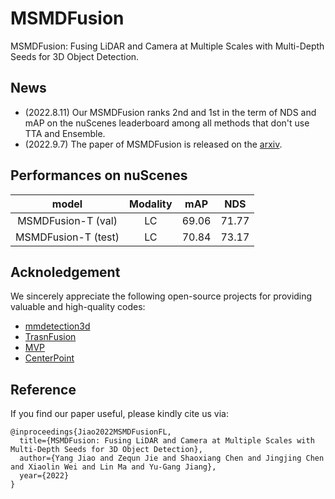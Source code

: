 # MSMDFusion
MSMDFusion: Fusing LiDAR and Camera at Multiple Scales with Multi-Depth Seeds for 3D Object Detection.

## News
- (2022.8.11) Our MSMDFusion ranks 2nd and 1st in the term of NDS and mAP on the nuScenes leaderboard among all methods that don't use TTA and Ensemble. 
- (2022.9.7) The paper of MSMDFusion is released on the [arxiv](https://arxiv.org/abs/2209.03102).

## Performances on nuScenes
|  model   | Modality | mAP | NDS | 
|  :----:  | :----:  |  :----:  |  :----:  |
| MSMDFusion-T (val)  | LC | 69.06 | 71.77 |
| MSMDFusion-T (test)  | LC | 70.84 | 73.17 | 

## Acknoledgement
We sincerely appreciate the following open-source projects for providing valuable and high-quality codes: 
- [mmdetection3d](https://github.com/open-mmlab/mmdetection3d)
- [TrasnFusion](https://github.com/XuyangBai/TransFusion)
- [MVP](https://github.com/tianweiy/MVP)
- [CenterPoint](https://github.com/tianweiy/CenterPoint)

## Reference
If you find our paper useful, please kindly cite us via:
```
@inproceedings{Jiao2022MSMDFusionFL,
  title={MSMDFusion: Fusing LiDAR and Camera at Multiple Scales with Multi-Depth Seeds for 3D Object Detection},
  author={Yang Jiao and Zequn Jie and Shaoxiang Chen and Jingjing Chen and Xiaolin Wei and Lin Ma and Yu-Gang Jiang},
  year={2022}
}
```
